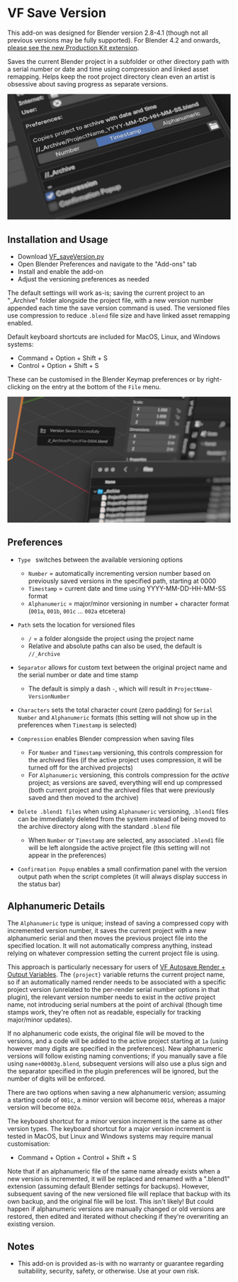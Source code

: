 # VF Save Version

This add-on was designed for Blender version 2.8-4.1 (though not all previous versions may be fully supported). For Blender 4.2 and onwards, [please see the new Production Kit extension](https://github.com/jeinselen/Blender-ProductionKit).

Saves the current Blender project in a subfolder or other directory path with a serial number or date and time using compression and linked asset remapping. Helps keep the root project directory clean even an artist is obsessive about saving progress as separate versions.

![screenshot of the plugin settings in the Blender preferences window, showing the timestamp option for saving versioned Blender files in an custom archive directory](images/settings.jpg)







## Installation and Usage

- Download [VF_saveVersion.py](https://raw.githubusercontent.com/jeinselen/VF-BlenderSaveVersion/main/VF_saveVersion.py)
- Open Blender Preferences and navigate to the "Add-ons" tab
- Install and enable the add-on
- Adjust the versioning preferences as needed

The default settings will work as-is; saving the current project to an "_Archive" folder alongside the project file, with a new version number appended each time the save version command is used. The versioned files use compression to reduce `.blend` file size and have linked asset remapping enabled.

Default keyboard shortcuts are included for MacOS, Linux, and Windows systems:

- Command + Option + Shift + S
- Control + Option + Shift + S

These can be customised in the Blender Keymap preferences or by right-clicking on the entry at the bottom of the `File` menu.

![screenshot of the successfully saved new version popup window in the Blender user interface](images/banner.jpg)







## Preferences

- `Type ` switches between the available versioning options
  - `Number` = automatically incrementing version number based on previously saved versions in the specified path, starting at 0000
  - `Timestamp` = current date and time using YYYY-MM-DD-HH-MM-SS format
  - `Alphanumeric` = major/minor versioning in number + character format (`001a`, `001b`, `001c` ... `002a` etcetera)
- `Path` sets the location for versioned files
  - `/` = a folder alongside the project using the project name
  - Relative and absolute paths can also be used, the default is `//_Archive`
- `Separator` allows for custom text between the original project name and the serial number or date and time stamp
  - The default is simply a dash `-`, which will result in `ProjectName-VersionNumber`
- `Characters` sets the total character count (zero padding) for `Serial Number` and `Alphanumeric` formats (this setting will not show up in the preferences when `Timestamp` is selected)
- `Compression` enables Blender compression when saving files
	- For `Number` and `Timestamp` versioning, this controls compression for the archived files (if the active project uses compression, it will be turned off for the archived projects)
	- For `Alphanumeric` versioning, this controls compression for the *active* project; as versions are saved, everything will end up compressed (both current project and the archived files that were previously saved and then moved to the archive)

- `Delete .blend1 files` when using `Alphanumeric` versioning, `.blend1` files can be immediately deleted from the system instead of being moved to the archive directory along with the standard `.blend` file
	- When `Number` or  `Timestamp` are selected, any associated `.blend1` file will be left alongside the active project file (this setting will not appear in the preferences)

- `Confirmation Popup` enables a small confirmation panel with the version output path when the script completes (it will always display success in the status bar)







## Alphanumeric Details

The `Alphanumeric` type is unique; instead of saving a compressed copy with incremented version number, it saves the current project with a new alphanumeric serial and then moves the previous project file into the specified location. It will not automatically compress anything, instead relying on whatever compression setting the current project file is using.

This approach is particularly necessary for users of [VF Autosave Render + Output Variables](https://github.com/jeinselen/VF-BlenderAutosaveRender). The `{project}` variable returns the current project name, so if an automatically named render needs to be associated with a specific project version (unrelated to the per-render serial number options in that plugin), the relevant version number needs to exist in the _active_ project name, not introducing serial numbers at the point of archival (though time stamps work, they're often not as readable, especially for tracking major/minor updates).

If no alphanumeric code exists, the original file will be moved to the versions, and a code will be added to the active project starting at `1a` (using however many digits are specified in the preferences). New alphanumeric versions will follow existing naming conventions; if you manually save a file using `name+00003g.blend`, subsequent versions will also use a plus sign and the separator specified in the plugin preferences will be ignored, but the number of digits will be enforced.

There are two options when saving a new alphanumeric version; assuming a starting code of `001c`, a minor version will become `001d`, whereas a major version will become `002a`.

The keyboard shortcut for a minor version increment is the same as other version types. The keyboard shortcut for a major version increment is tested in MacOS, but Linux and Windows systems may require manual customisation:

- Command + Option + Control + Shift + S

Note that if an alphanumeric file of the same name already exists when a new version is incremented, it will be replaced and renamed with a ".blend1" extension (assuming default Blender settings for backups). However, subsequent saving of the new versioned file will replace that backup with its own backup, and the original file will be lost. This isn't likely! But could happen if alphanumeric versions are manually changed or old versions are restored, then edited and iterated without checking if they're overwriting an existing version.







## Notes

- This add-on is provided as-is with no warranty or guarantee regarding suitability, security, safety, or otherwise. Use at your own risk.
